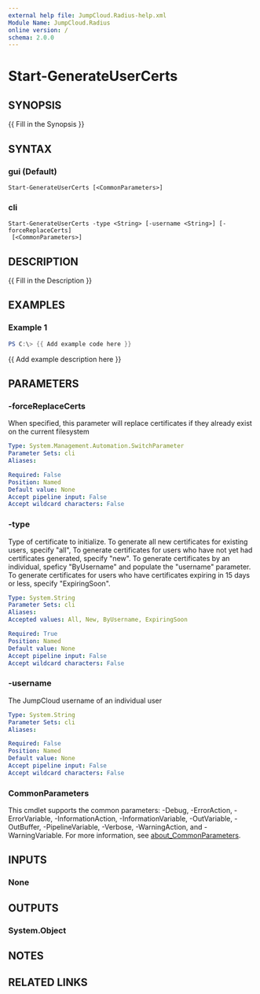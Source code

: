 ```yaml
---
external help file: JumpCloud.Radius-help.xml
Module Name: JumpCloud.Radius
online version: /
schema: 2.0.0
---
```


# Start-GenerateUserCerts

## SYNOPSIS
{{ Fill in the Synopsis }}

## SYNTAX

### gui (Default)
```
Start-GenerateUserCerts [<CommonParameters>]
```

### cli
```
Start-GenerateUserCerts -type <String> [-username <String>] [-forceReplaceCerts]
 [<CommonParameters>]
```

## DESCRIPTION
{{ Fill in the Description }}

## EXAMPLES

### Example 1
```powershell
PS C:\> {{ Add example code here }}
```

{{ Add example description here }}

## PARAMETERS

### -forceReplaceCerts
When specified, this parameter will replace certificates if they already exist on the current filesystem

```yaml
Type: System.Management.Automation.SwitchParameter
Parameter Sets: cli
Aliases:

Required: False
Position: Named
Default value: None
Accept pipeline input: False
Accept wildcard characters: False
```

### -type
Type of certificate to initialize.
To generate all new certificates for existing users, specify "all", To generate certificates for users who have not yet had certificates generated, specify "new".
To generate certificates by an individual, speficy "ByUsername" and populate the "username" parameter.
To generate certificates for users who have certificates expiring in 15 days or less, specify "ExpiringSoon".

```yaml
Type: System.String
Parameter Sets: cli
Aliases:
Accepted values: All, New, ByUsername, ExpiringSoon

Required: True
Position: Named
Default value: None
Accept pipeline input: False
Accept wildcard characters: False
```

### -username
The JumpCloud username of an individual user

```yaml
Type: System.String
Parameter Sets: cli
Aliases:

Required: False
Position: Named
Default value: None
Accept pipeline input: False
Accept wildcard characters: False
```

### CommonParameters
This cmdlet supports the common parameters: -Debug, -ErrorAction, -ErrorVariable, -InformationAction, -InformationVariable, -OutVariable, -OutBuffer, -PipelineVariable, -Verbose, -WarningAction, and -WarningVariable. For more information, see [about_CommonParameters](http://go.microsoft.com/fwlink/?LinkID=113216).

## INPUTS

### None
## OUTPUTS

### System.Object
## NOTES

## RELATED LINKS
